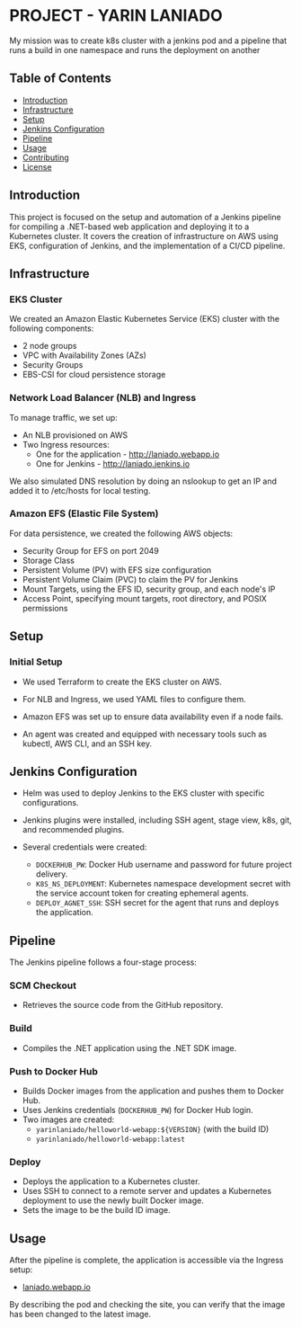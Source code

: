 

# PROJECT - YARIN LANIADO

My mission was to create k8s cluster with a jenkins pod and a pipeline that runs a build
in one namespace and runs the deployment on another
## Table of Contents

- [Introduction](#introduction)
- [Infrastructure](#infrastructure)
- [Setup](#setup)
- [Jenkins Configuration](#jenkins-configuration)
- [Pipeline](#pipeline)
- [Usage](#usage)
- [Contributing](#contributing)
- [License](#license)

## Introduction

This project is focused on the setup and automation of a Jenkins pipeline for compiling a .NET-based web application and deploying it to a Kubernetes cluster. It covers the creation of infrastructure on AWS using EKS, configuration of Jenkins, and the implementation of a CI/CD pipeline.

## Infrastructure

### EKS Cluster

We created an Amazon Elastic Kubernetes Service (EKS) cluster with the following components:
- 2 node groups
- VPC with Availability Zones (AZs)
- Security Groups
- EBS-CSI for cloud persistence storage

### Network Load Balancer (NLB) and Ingress

To manage traffic, we set up:
- An NLB provisioned on AWS
- Two Ingress resources:
  - One for the application - http://laniado.webapp.io
  - One for Jenkins - http://laniado.jenkins.io

We also simulated DNS resolution by doing an nslookup to get an IP and added it to /etc/hosts for local testing.

### Amazon EFS (Elastic File System)

For data persistence, we created the following AWS objects:
- Security Group for EFS on port 2049
- Storage Class
- Persistent Volume (PV) with EFS size configuration
- Persistent Volume Claim (PVC) to claim the PV for Jenkins
- Mount Targets, using the EFS ID, security group, and each node's IP
- Access Point, specifying mount targets, root directory, and POSIX permissions

## Setup

### Initial Setup

- We used Terraform to create the EKS cluster on AWS.

- For NLB and Ingress, we used YAML files to configure them.

- Amazon EFS was set up to ensure data availability even if a node fails.

- An agent was created and equipped with necessary tools such as kubectl, AWS CLI, and an SSH key.

## Jenkins Configuration

- Helm was used to deploy Jenkins to the EKS cluster with specific configurations. 

- Jenkins plugins were installed, including SSH agent, stage view, k8s, git, and recommended plugins.

- Several credentials were created:
  - `DOCKERHUB_PW`: Docker Hub username and password for future project delivery.
  - `K8S_NS_DEPLOYMENT`: Kubernetes namespace development secret with the service account token for creating ephemeral agents.
  - `DEPLOY_AGNET_SSH`: SSH secret for the agent that runs and deploys the application.

## Pipeline

The Jenkins pipeline follows a four-stage process:

### SCM Checkout

- Retrieves the source code from the GitHub repository.

### Build

- Compiles the .NET application using the .NET SDK image.

### Push to Docker Hub

- Builds Docker images from the application and pushes them to Docker Hub.
- Uses Jenkins credentials (`DOCKERHUB_PW`) for Docker Hub login.
- Two images are created:
  - `yarinlaniado/helloworld-webapp:${VERSION}` (with the build ID)
  - `yarinlaniado/helloworld-webapp:latest`

### Deploy

- Deploys the application to a Kubernetes cluster.
- Uses SSH to connect to a remote server and updates a Kubernetes deployment to use the newly built Docker image.
- Sets the image to be the build ID image.

## Usage

After the pipeline is complete, the application is accessible via the Ingress setup:
- [laniado.webapp.io](http://laniado.webapp.io)

By describing the pod and checking the site, you can verify that the image has been changed to the latest image.